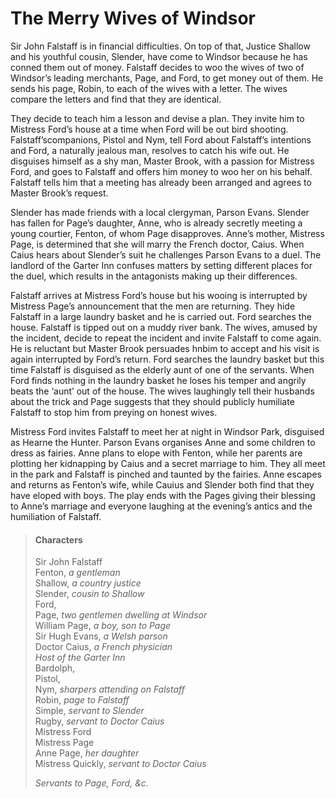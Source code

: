 <!-- ======================================================================
--- Search engine
title:          The Merry Wives of Windsor
keywords:       merry, wives, Windsor, comedy
description:    The Merry Wives of Windsor by William Shakespeare.
--- Menu system
order:          80
text:           The Merry Wives of Windsor
hidden:         false
umbel:          false
--- Page properties
id:             
document:       
layout:         layout-2-left
$-left:         play-list
searchable:     true
======================================================================= -->

# The Merry Wives of Windsor

Sir John Falstaff is in financial difficulties. On top of that, Justice Shallow
and his youthful cousin, Slender, have come to Windsor because he has conned
them out of money. Falstaff decides to woo the wives of two of Windsor’s leading
merchants, Page, and Ford, to get money out of them. He sends his page, Robin,
to each of the wives with a letter. The wives compare the letters and find that
they are identical.

They decide to teach him a lesson and devise a plan. They invite him to Mistress
Ford’s house at a time when Ford will be out bird shooting. Falstaff’scompanions,
Pistol and Nym, tell Ford about Falstaff’s intentions and Ford, a naturally
jealous man, resolves to catch his wife out. He disguises himself as a shy man,
Master Brook, with a passion for Mistress Ford, and goes to Falstaff and offers
him money to woo her on his behalf. Falstaff tells him that a meeting has already
been arranged and agrees to Master Brook’s request.

Slender has made friends with a local clergyman, Parson Evans. Slender has fallen
for Page’s daughter, Anne, who is already secretly meeting a young courtier,
Fenton, of whom Page disapproves. Anne’s mother, Mistress Page, is determined
that she will marry the French doctor, Caius. When Caius hears about Slender’s
suit he challenges Parson Evans to a duel. The landlord of the Garter Inn confuses
matters by setting different places for the duel, which results in the antagonists
making up their differences.

Falstaff arrives at Mistress Ford’s house but his wooing is interrupted by
Mistress Page’s announcement that the men are returning. They hide Falstaff in
a large laundry basket and he is carried out. Ford searches the house. Falstaff
is tipped out on a muddy river bank. The wives, amused by the incident, decide
to repeat the incident and invite Falstaff to come again. He is reluctant but
Master Brook persuades hnbim to accept and his visit is again interrupted by
Ford’s return. Ford searches the laundry basket but this time Falstaff is
disguised as the elderly aunt of one of the servants. When Ford finds nothing
in the laundry basket he loses his temper and angrily beats the ‘aunt’ out of
the house. The wives laughingly tell their husbands about the trick and Page
suggests that they should publicly humiliate Falstaff to stop him from preying
on honest wives.

Mistress Ford invites Falstaff to meet her at night in Windsor Park, disguised
as Hearne the Hunter. Parson Evans organises Anne and some children to dress as
fairies. Anne plans to elope with Fenton, while her parents are plotting her
kidnapping by Caius and a secret marriage to him. They all meet in the park and
Falstaff is pinched and taunted by the fairies. Anne escapes and returns as
Fenton’s wife, while Cauius and Slender both find that they have eloped with
boys. The play ends with the Pages giving their blessing to Anne’s marriage and
everyone laughing at the evening’s antics and the humiliation of Falstaff.

>   #### Characters
>   
>   Sir John Falstaff  
    Fenton, _a gentleman_  
    Shallow, _a country justice_  
    Slender, _cousin to Shallow_  
    Ford,  
    Page, _two gentlemen dwelling at Windsor_  
    William Page, _a boy, son to Page_  
    Sir Hugh Evans, _a Welsh parson_  
    Doctor Caius, _a French physician_  
    _Host of the Garter Inn_  
    Bardolph,  
    Pistol,  
    Nym, _sharpers attending on Falstaff_  
    Robin, _page to Falstaff_  
    Simple, _servant to Slender_  
    Rugby, _servant to Doctor Caius_  
    Mistress Ford  
    Mistress Page  
    Anne Page, _her daughter_  
    Mistress Quickly, _servant to Doctor Caius_
>   
>   _Servants to Page, Ford, &c._
